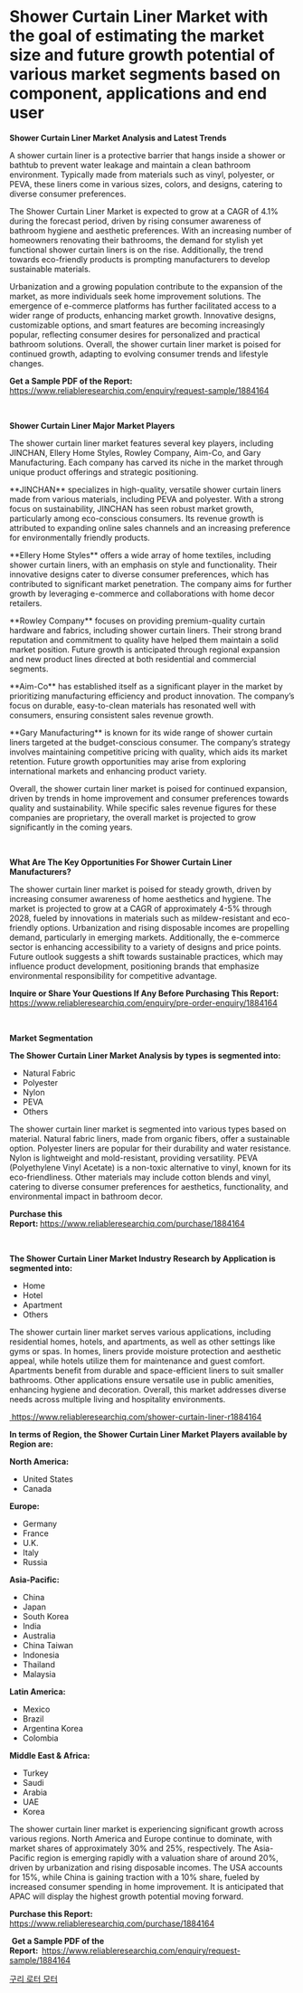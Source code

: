<p><h1>Shower Curtain Liner Market with the goal of estimating the market size and future growth potential of various market segments based on component, applications and end user</h1></p><p><strong>Shower Curtain Liner Market Analysis and Latest Trends</strong></p>
<p><p>A shower curtain liner is a protective barrier that hangs inside a shower or bathtub to prevent water leakage and maintain a clean bathroom environment. Typically made from materials such as vinyl, polyester, or PEVA, these liners come in various sizes, colors, and designs, catering to diverse consumer preferences. </p><p>The Shower Curtain Liner Market is expected to grow at a CAGR of 4.1% during the forecast period, driven by rising consumer awareness of bathroom hygiene and aesthetic preferences. With an increasing number of homeowners renovating their bathrooms, the demand for stylish yet functional shower curtain liners is on the rise. Additionally, the trend towards eco-friendly products is prompting manufacturers to develop sustainable materials. </p><p>Urbanization and a growing population contribute to the expansion of the market, as more individuals seek home improvement solutions. The emergence of e-commerce platforms has further facilitated access to a wider range of products, enhancing market growth. Innovative designs, customizable options, and smart features are becoming increasingly popular, reflecting consumer desires for personalized and practical bathroom solutions. Overall, the shower curtain liner market is poised for continued growth, adapting to evolving consumer trends and lifestyle changes.</p></p>
<p><strong>Get a Sample PDF of the Report:&nbsp;</strong> <a href="https://www.reliableresearchiq.com/enquiry/request-sample/1884164?utm_campaign=99&utm_medium=2&utm_source=Github&utm_content=ia&utm_term=08022025&utm_id=shower-curtain-liner">https://www.reliableresearchiq.com/enquiry/request-sample/1884164</a></p>
<p>&nbsp;</p>
<p><strong>Shower Curtain Liner Major Market Players</strong></p>
<p><p>The shower curtain liner market features several key players, including JINCHAN, Ellery Home Styles, Rowley Company, Aim-Co, and Gary Manufacturing. Each company has carved its niche in the market through unique product offerings and strategic positioning.</p><p>**JINCHAN** specializes in high-quality, versatile shower curtain liners made from various materials, including PEVA and polyester. With a strong focus on sustainability, JINCHAN has seen robust market growth, particularly among eco-conscious consumers. Its revenue growth is attributed to expanding online sales channels and an increasing preference for environmentally friendly products.</p><p>**Ellery Home Styles** offers a wide array of home textiles, including shower curtain liners, with an emphasis on style and functionality. Their innovative designs cater to diverse consumer preferences, which has contributed to significant market penetration. The company aims for further growth by leveraging e-commerce and collaborations with home decor retailers.</p><p>**Rowley Company** focuses on providing premium-quality curtain hardware and fabrics, including shower curtain liners. Their strong brand reputation and commitment to quality have helped them maintain a solid market position. Future growth is anticipated through regional expansion and new product lines directed at both residential and commercial segments.</p><p>**Aim-Co** has established itself as a significant player in the market by prioritizing manufacturing efficiency and product innovation. The company’s focus on durable, easy-to-clean materials has resonated well with consumers, ensuring consistent sales revenue growth.</p><p>**Gary Manufacturing** is known for its wide range of shower curtain liners targeted at the budget-conscious consumer. The company’s strategy involves maintaining competitive pricing with quality, which aids its market retention. Future growth opportunities may arise from exploring international markets and enhancing product variety.</p><p>Overall, the shower curtain liner market is poised for continued expansion, driven by trends in home improvement and consumer preferences towards quality and sustainability. While specific sales revenue figures for these companies are proprietary, the overall market is projected to grow significantly in the coming years.</p></p>
<p>&nbsp;</p>
<p><strong>What Are The Key Opportunities For Shower Curtain Liner Manufacturers?</strong></p>
<p><p>The shower curtain liner market is poised for steady growth, driven by increasing consumer awareness of home aesthetics and hygiene. The market is projected to grow at a CAGR of approximately 4-5% through 2028, fueled by innovations in materials such as mildew-resistant and eco-friendly options. Urbanization and rising disposable incomes are propelling demand, particularly in emerging markets. Additionally, the e-commerce sector is enhancing accessibility to a variety of designs and price points. Future outlook suggests a shift towards sustainable practices, which may influence product development, positioning brands that emphasize environmental responsibility for competitive advantage.</p></p>
<p><strong>Inquire or Share Your Questions If Any Before Purchasing This Report:</strong> <a href="https://www.reliableresearchiq.com/enquiry/pre-order-enquiry/1884164?utm_campaign=99&utm_medium=2&utm_source=Github&utm_content=ia&utm_term=08022025&utm_id=shower-curtain-liner">https://www.reliableresearchiq.com/enquiry/pre-order-enquiry/1884164</a></p>
<p>&nbsp;</p>
<p><strong>Market Segmentation</strong></p>
<p><strong>The Shower Curtain Liner Market Analysis by types is segmented into:</strong></p>
<p><ul><li>Natural Fabric</li><li>Polyester</li><li>Nylon</li><li>PEVA</li><li>Others</li></ul></p>
<p><p>The shower curtain liner market is segmented into various types based on material. Natural fabric liners, made from organic fibers, offer a sustainable option. Polyester liners are popular for their durability and water resistance. Nylon is lightweight and mold-resistant, providing versatility. PEVA (Polyethylene Vinyl Acetate) is a non-toxic alternative to vinyl, known for its eco-friendliness. Other materials may include cotton blends and vinyl, catering to diverse consumer preferences for aesthetics, functionality, and environmental impact in bathroom decor.</p></p>
<p><strong>Purchase this Report:&nbsp;</strong><a href="https://www.reliableresearchiq.com/purchase/1884164?utm_campaign=99&utm_medium=2&utm_source=Github&utm_content=ia&utm_term=08022025&utm_id=shower-curtain-liner">https://www.reliableresearchiq.com/purchase/1884164</a></p>
<p>&nbsp;</p>
<p><strong>The Shower Curtain Liner Market Industry Research by Application is segmented into:</strong></p>
<p><ul><li>Home</li><li>Hotel</li><li>Apartment</li><li>Others</li></ul></p>
<p><p>The shower curtain liner market serves various applications, including residential homes, hotels, and apartments, as well as other settings like gyms or spas. In homes, liners provide moisture protection and aesthetic appeal, while hotels utilize them for maintenance and guest comfort. Apartments benefit from durable and space-efficient liners to suit smaller bathrooms. Other applications ensure versatile use in public amenities, enhancing hygiene and decoration. Overall, this market addresses diverse needs across multiple living and hospitality environments.</p></p>
<p><a href="https://www.reliableresearchiq.com/shower-curtain-liner-r1884164?utm_campaign=99&utm_medium=2&utm_source=Github&utm_content=ia&utm_term=08022025&utm_id=shower-curtain-liner">&nbsp;https://www.reliableresearchiq.com/shower-curtain-liner-r1884164</a></p>
<p><strong>In terms of Region, the Shower Curtain Liner Market Players available by Region are:</strong></p>
<p>
    <p> <strong> North America: </strong>
        <ul>
            <li>United States</li>
            <li>Canada</li>
        </ul>
        </p> 
    <p> <strong> Europe: </strong>
        <ul>
            <li>Germany</li>
            <li>France</li>
            <li>U.K.</li>
            <li>Italy</li>
            <li>Russia</li>
        </ul>
        </p> 
    <p> <strong> Asia-Pacific: </strong>
        <ul>
            <li>China</li>
            <li>Japan</li>
            <li>South Korea</li>
            <li>India</li>
            <li>Australia</li>
            <li>China Taiwan</li>
            <li>Indonesia</li>
            <li>Thailand</li>
            <li>Malaysia</li>
        </ul>
        </p> 
    <p> <strong> Latin America: </strong>
        <ul>
            <li>Mexico</li>
            <li>Brazil</li>
            <li>Argentina Korea</li>
            <li>Colombia</li>
        </ul>
        </p> 
    <p> <strong> Middle East & Africa: </strong>
        <ul>
            <li>Turkey</li>
            <li>Saudi</li>
            <li>Arabia</li>
            <li>UAE</li>
            <li>Korea</li>
        </ul>
    </p>
    </p>
<p><p>The shower curtain liner market is experiencing significant growth across various regions. North America and Europe continue to dominate, with market shares of approximately 30% and 25%, respectively. The Asia-Pacific region is emerging rapidly with a valuation share of around 20%, driven by urbanization and rising disposable incomes. The USA accounts for 15%, while China is gaining traction with a 10% share, fueled by increased consumer spending in home improvement. It is anticipated that APAC will display the highest growth potential moving forward.</p></p>
<p><strong>Purchase this Report: </strong><a href="https://www.reliableresearchiq.com/purchase/1884164?utm_campaign=99&utm_medium=2&utm_source=Github&utm_content=ia&utm_term=08022025&utm_id=shower-curtain-liner">https://www.reliableresearchiq.com/purchase/1884164</a></p>
<p>&nbsp;<strong>Get a Sample PDF of the Report:&nbsp;&nbsp;</strong><a href="https://www.reliableresearchiq.com/enquiry/request-sample/1884164?utm_campaign=99&utm_medium=2&utm_source=Github&utm_content=ia&utm_term=08022025&utm_id=shower-curtain-liner">https://www.reliableresearchiq.com/enquiry/request-sample/1884164</a></p>
<p><strong></strong></p>
<p><p><a href="https://github.com/sougarounis/Market-Research-Report-List-7/blob/main/358044935992.md?utm_campaign=99&utm_medium=2&utm_source=Github&utm_content=ia&utm_term=08022025&utm_id=shower-curtain-liner">구리 로터 모터</a></p></p>